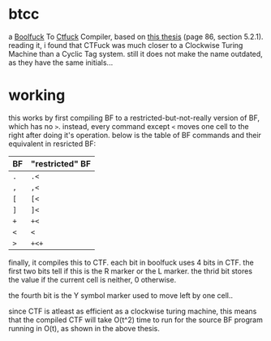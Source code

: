 # btcc
a [Boolfuck](https://esolangs.org/wiki/Boolfuck) To [Ctfuck](https://esolangs.org/wiki/CTFuck) Compiler, based on [this thesis](https://www.ini.uzh.ch/~tneary/tneary_Thesis.pdf) (page 86, section 5.2.1).
reading it, i found that CTFuck was much closer to a Clockwise Turing Machine than a Cyclic Tag system. still it does not make the name outdated, as they have the same initials...

# working
this works by first compiling BF to a restricted-but-not-really version of BF, which has no `>`. instead, every command except `<` moves one cell to the right after doing it's operation.
below is the table of BF commands and their equivalent in resricted BF:

| BF | "restricted" BF |
| -- | -------------- |
| `.` | `.<` |
| `,` | `,<` |
| `[` | `[<` |
| `]` | `]<` |
| `+` | `+<` |
| `<` | `<` |
| `>` | `+<+` |

finally, it compiles this to CTF. each bit in boolfuck uses 4 bits in CTF. the first two bits tell if this is the R marker or the L marker. the thrid bit stores the value if the current cell is neither, 0 otherwise.

the fourth bit is the Y symbol marker used to move left by one cell..

since CTF is atleast as efficient as a clockwise turing machine, this means that the compiled CTF will take O(t^2) time to run for the source BF program running in O(t), as shown in the above thesis.
